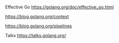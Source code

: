 

Effective Go
https://golang.org/doc/effective_go.html



https://blog.golang.org/context

https://blog.golang.org/pipelines


Talks
https://talks.golang.org/

